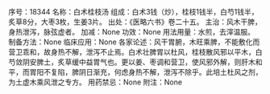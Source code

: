 序号：18344
名称：白术桂枝汤
组成：白术3钱（炒），桂枝1钱半，白芍1钱半，炙草8分，大枣3枚，生姜3片。
出处：《医略六书》卷二十五。
主治：风木干脾，身热泄泻，脉弦虚者。
加减：None
功效：None
用法用量：水煎，去滓温服。
制备方法：None
临床应用：None
各家论述：风干胃腑，木旺乘脾，不能敷化而营卫乖和，故身热不解，泄泻不止焉。白术壮脾胃以杜风，桂枝散风邪以平木，白芍敛阴安脾土，炙草缓中益胃气也。更以姜、枣调和营卫，使风邪外解，则肝木和平，而胃阳不复陷，脾阴日渐充，何虑身热不解，泄泻不除乎。此培土杜风之剂，为土虚木乘风泄之专方。
用药禁忌：None
附注：None
